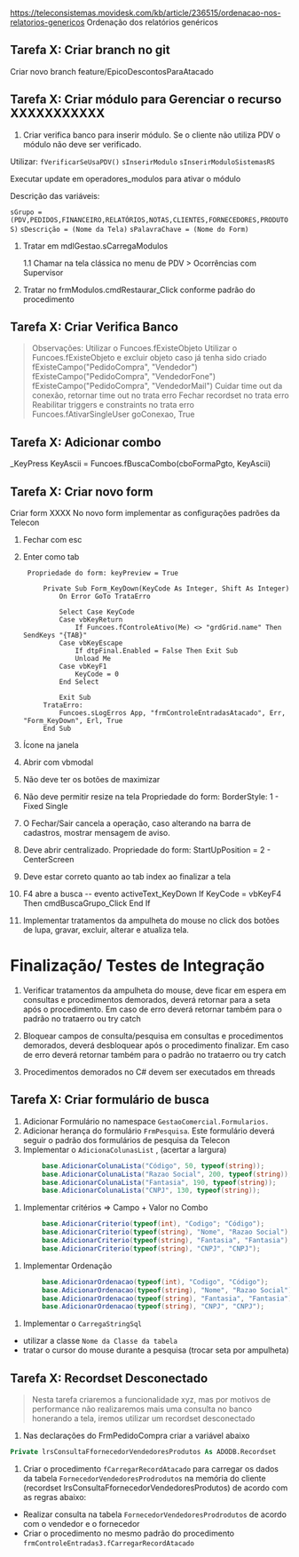 https://teleconsistemas.movidesk.com/kb/article/236515/ordenacao-nos-relatorios-genericos
Ordenação dos relatórios genéricos



## Tarefa X: Criar branch no git
Criar novo branch feature/EpicoDescontosParaAtacado


## Tarefa X: Criar módulo para Gerenciar o recurso XXXXXXXXXXX

1. Criar verifica banco para inserir módulo. Se o cliente não utiliza PDV o módulo não deve ser verificado. 

Utilizar:
`fVerificarSeUsaPDV()`
`sInserirModulo`
`sInserirModuloSistemasRS`

Executar update em operadores_modulos para ativar o módulo

Descrição das variáveis:

`sGrupo = (PDV,PEDIDOS,FINANCEIRO,RELATÓRIOS,NOTAS,CLIENTES,FORNECEDORES,PRODUTOS)`
`sDescrição = (Nome da Tela)`
`sPalavraChave = (Nome do Form)`

1. Tratar em mdlGestao.sCarregaModulos

    1.1 Chamar na tela clássica no menu de  PDV > Ocorrências com Supervisor

1. Tratar no frmModulos.cmdRestaurar_Click conforme padrão do procedimento

## Tarefa X: Criar Verifica Banco

>Observações:
>Utilizar o Funcoes.fExisteObjeto 
>Utilizar o Funcoes.fExisteObjeto e excluir objeto caso já tenha sido criado
fExisteCampo("PedidoCompra", "Vendedor")
fExisteCampo("PedidoCompra", "VendedorFone")
fExisteCampo("PedidoCompra", "VendedorMail")
Cuidar time out da conexão, retornar time out no trata erro
Fechar recordset no trata erro
Reabilitar triggers e constraints no trata erro
Funcoes.fAtivarSingleUser goConexao, True


## Tarefa X: Adicionar combo

_KeyPress
KeyAscii = Funcoes.fBuscaCombo(cboFormaPgto, KeyAscii)


## Tarefa X: Criar novo form

Criar form XXXX
No novo form implementar as configurações padrões da Telecon
1. Fechar com esc
1. Enter como tab

        Propriedade do form: keyPreview = True

            Private Sub Form_KeyDown(KeyCode As Integer, Shift As Integer)
                On Error GoTo TrataErro

                Select Case KeyCode
                Case vbKeyReturn
                    If Funcoes.fControleAtivo(Me) <> "grdGrid.name" Then SendKeys "{TAB}"
                Case vbKeyEscape
                    If dtpFinal.Enabled = False Then Exit Sub
                    Unload Me
                Case vbKeyF1
                    KeyCode = 0
                End Select

                Exit Sub
            TrataErro:
                Funcoes.sLogErros App, "frmControleEntradasAtacado", Err, "Form_KeyDown", Erl, True
            End Sub

1. Ícone na janela
1. Abrir com vbmodal
1. Não deve ter os botões de maximizar
1. Não deve permitir resize na tela
        Propriedade do form: BorderStyle: 1 - Fixed Single

1. O Fechar/Sair cancela a operação, caso alterando na barra de cadastros, mostrar mensagem de aviso.

1. Deve abrir centralizado. 
        Propriedade do form: StartUpPosition = 2 - CenterScreen

1. Deve estar correto quanto ao tab index ao finalizar a tela
1. F4 abre a busca 
-- evento activeText_KeyDown
    If KeyCode = vbKeyF4 Then
        cmdBuscaGrupo_Click
    End If        
1. Implementar tratamentos da ampulheta do mouse no click dos botões de lupa, gravar, excluir, alterar e atualiza tela.




# Finalização/ Testes de Integração
1. Verificar tratamentos da ampulheta do mouse, deve ficar em espera em consultas e procedimentos demorados, deverá retornar para a seta após o procedimento. Em caso de erro deverá retornar também para o padrão no trataerro ou try catch

1. Bloquear campos de consulta/pesquisa em consultas e procedimentos demorados, deverá desbloquear após o procedimento finalizar. Em caso de erro deverá retornar também para o padrão no trataerro ou try catch

1. Procedimentos demorados no C# devem ser executados em threads



## Tarefa X: Criar formulário de busca
1. Adicionar Formulário no namespace `GestaoComercial.Formularios.`
1. Adicionar herança do formulário `FrmPesquisa`. Este formulário deverá seguir o padrão dos formulários de pesquisa da Telecon
1. Implementar o `AdicionaColunasList` , (acertar a largura)
``` c#
        base.AdicionarColunaLista("Código", 50, typeof(string));
        base.AdicionarColunaLista("Razao Social", 200, typeof(string));
        base.AdicionarColunaLista("Fantasia", 190, typeof(string));
        base.AdicionarColunaLista("CNPJ", 130, typeof(string));
```
1. Implementar critérios
=> Campo + Valor no Combo
``` c#
        base.AdicionarCriterio(typeof(int), "Codigo"; "Código");
        base.AdicionarCriterio(typeof(string), "Nome", "Razao Social");
        base.AdicionarCriterio(typeof(string), "Fantasia", "Fantasia");
        base.AdicionarCriterio(typeof(string), "CNPJ", "CNPJ");
```
1. Implementar Ordenação
``` c#
        base.AdicionarOrdenacao(typeof(int), "Codigo", "Código");
        base.AdicionarOrdenacao(typeof(string), "Nome", "Razao Social");
        base.AdicionarOrdenacao(typeof(string), "Fantasia", "Fantasia");
        base.AdicionarOrdenacao(typeof(string), "CNPJ", "CNPJ");
```
1. Implementar o `CarregaStringSql`
* utilizar a classe `Nome da Classe da tabela`
* tratar o cursor do mouse durante a pesquisa (trocar seta por ampulheta)



## Tarefa X: Recordset Desconectado

>Nesta tarefa criaremos a funcionalidade xyz, mas por motivos de performance não realizaremos mais uma consulta no banco honerando a tela, iremos utilizar um recordset desconectado

1. Nas declarações do FrmPedidoCompra criar a variável abaixo
``` vb
Private lrsConsultaFfornecedorVendedoresProdutos As ADODB.Recordset
```
1. Criar o procedimento `fCarregarRecordAtacado` para carregar os dados da tabela `FornecedorVendedoresProdrodutos` na memória do cliente (recordset lrsConsultaFfornecedorVendedoresProdutos) de acordo com as regras abaixo:
* Realizar consulta na tabela `FornecedorVendedoresProdrodutos` de acordo com o vendedor e o fornecedor
* Criar o procedimento no mesmo padrão do procedimento `frmControleEntradas3.fCarregarRecordAtacado`